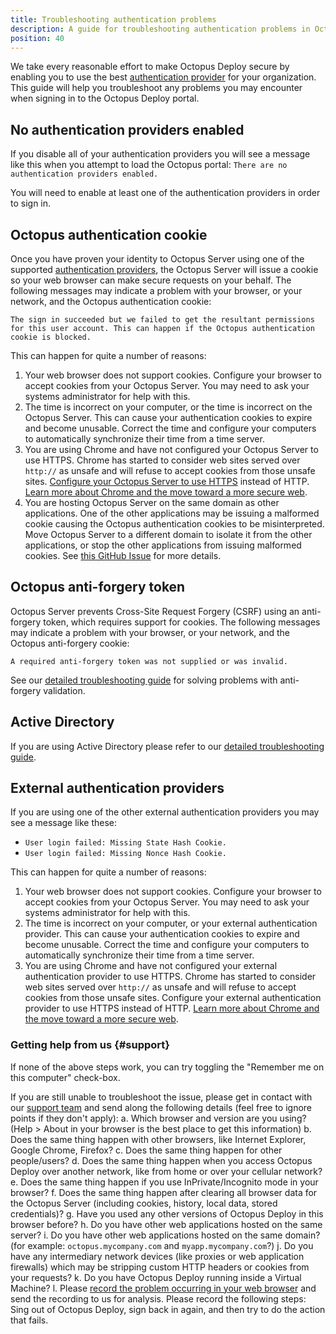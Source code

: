 ```yaml
---
title: Troubleshooting authentication problems
description: A guide for troubleshooting authentication problems in Octopus Deploy.
position: 40
---
```


We take every reasonable effort to make Octopus Deploy secure by enabling you to use the best [authentication provider](/docs/security/authentication/index.md) for your organization. This guide will help you troubleshoot any problems you may encounter when signing in to the Octopus Deploy portal.


## No authentication providers enabled

If you disable all of your authentication providers you will see a message like this when you attempt to load the Octopus portal: `There are no authentication providers enabled.`

You will need to enable at least one of the authentication providers in order to sign in.

## Octopus authentication cookie

Once you have proven your identity to Octopus Server using one of the supported [authentication providers](/docs/security/authentication/index.md), the Octopus Server will issue a cookie so your web browser can make secure requests on your behalf. The following messages may indicate a problem with your browser, or your network, and the Octopus authentication cookie:

`The sign in succeeded but we failed to get the resultant permissions for this user account. This can happen if the Octopus authentication cookie is blocked.`

This can happen for quite a number of reasons:

1. Your web browser does not support cookies. Configure your browser to accept cookies from your Octopus Server. You may need to ask your systems administrator for help with this.
1. The time is incorrect on your computer, or the time is incorrect on the Octopus Server. This can cause your authentication cookies to expire and become unusable. Correct the time and configure your computers to automatically synchronize their time from a time server.
1. You are using Chrome and have not configured your Octopus Server to use HTTPS. Chrome has started to consider web sites served over `http://` as unsafe and will refuse to accept cookies from those unsafe sites. [Configure your Octopus Server to use HTTPS](/docs/security/exposing-octopus/expose-the-octopus-web-portal-over-https.md) instead of HTTP. [Learn more about Chrome and the move toward a more secure web](https://security.googleblog.com/2016/09/moving-towards-more-secure-web.html).
1. You are hosting Octopus Server on the same domain as other applications. One of the other applications may be issuing a malformed cookie causing the Octopus authentication cookies to be misinterpreted. Move Octopus Server to a different domain to isolate it from the other applications, or stop the other applications from issuing malformed cookies. See [this GitHub Issue](https://github.com/OctopusDeploy/Issues/issues/2343) for more details.

## Octopus anti-forgery token

Octopus Server prevents Cross-Site Request Forgery (CSRF) using an anti-forgery token, which requires support for cookies. The following messages may indicate a problem with your browser, or your network, and the Octopus anti-forgery cookie:

`A required anti-forgery token was not supplied or was invalid.`

See our [detailed troubleshooting guide](/docs/security/cve/csrf-and-octopus-deploy.md) for solving problems with anti-forgery validation.

## Active Directory

If you are using Active Directory please refer to our [detailed troubleshooting guide](/docs/security/authentication/active-directory/troubleshooting-active-directory-integration.md).

## External authentication providers

If you are using one of the other external authentication providers you may see a message like these:

- `User login failed: Missing State Hash Cookie.`
- `User login failed: Missing Nonce Hash Cookie.`

This can happen for quite a number of reasons:

1. Your web browser does not support cookies. Configure your browser to accept cookies from your Octopus Server. You may need to ask your systems administrator for help with this.
1. The time is incorrect on your computer, or your external authentication provider. This can cause your authentication cookies to expire and become unusable. Correct the time and configure your computers to automatically synchronize their time from a time server.
1. You are using Chrome and have not configured your external authentication provider to use HTTPS. Chrome has started to consider web sites served over `http://` as unsafe and will refuse to accept cookies from those unsafe sites. Configure your external authentication provider to use HTTPS instead of HTTP. [Learn more about Chrome and the move toward a more secure web](https://security.googleblog.com/2016/09/moving-towards-more-secure-web.html).

### Getting help from us {#support}

If none of the above steps work, you can try toggling the "Remember me on this computer" check-box.

If you are still unable to troubleshoot the issue, please get in contact with our [support team](https://octopus.com/support) and send along the following details (feel free to ignore points if they don't apply):
  a. Which browser and version are you using? (Help > About in your browser is the best place to get this information)
  b. Does the same thing happen with other browsers, like Internet Explorer, Google Chrome, Firefox?
  c. Does the same thing happen for other people/users?
  d. Does the same thing happen when you access Octopus Deploy over another network, like from home or over your cellular network?
  e. Does the same thing happen if you use InPrivate/Incognito mode in your browser?
  f. Does the same thing happen after clearing all browser data for the Octopus Server (including cookies, history, local data, stored credentials)?
  g. Have you used any other versions of Octopus Deploy in this browser before?
  h. Do you have other web applications hosted on the same server?
  i. Do you have other web applications hosted on the same domain? (for example: `octopus.mycompany.com` and `myapp.mycompany.com`?)
  j. Do you have any intermediary network devices (like proxies or web application firewalls) which may be stripping custom HTTP headers or cookies from your requests?
  k. Do you have Octopus Deploy running inside a Virtual Machine?
  l. Please [record the problem occurring in your web browser](/docs/support/record-a-problem-with-your-browser.md) and send the recording to us for analysis. Please record the following steps: Sing out of Octopus Deploy, sign back in again, and then try to do the action that fails.

